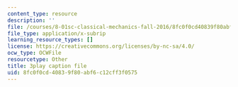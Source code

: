 ```yaml
---
content_type: resource
description: ''
file: /courses/8-01sc-classical-mechanics-fall-2016/8fc0f0cd40839f80abf6c12cff3f0575_yLb_a1EE888.srt
file_type: application/x-subrip
learning_resource_types: []
license: https://creativecommons.org/licenses/by-nc-sa/4.0/
ocw_type: OCWFile
resourcetype: Other
title: 3play caption file
uid: 8fc0f0cd-4083-9f80-abf6-c12cff3f0575
---
```

